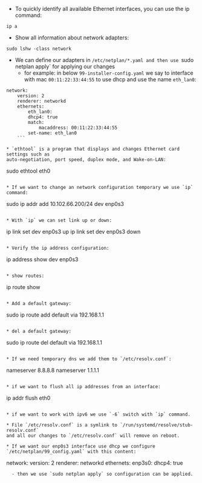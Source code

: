* To quickly identify all available Ethernet interfaces, you can use the ip command:
```
ip a
```

* Show all information about network adapters:
```
sudo lshw -class network
```

* We can define our adapters in `/etc/netplan/*.yaml and then use `sudo netplan apply` 
for applying our changes
  - for example: in below `99-installer-config.yaml` we say to interface with mac
   `00:11:22:33:44:55` to use dhcp and use the name `eth_lan0`:

```
network:
	version: 2
	renderer: networkd
	ethernets:
		eth_lan0:
		dhcp4: true
		match:
			macaddress: 00:11:22:33:44:55
		set-name: eth_lan0
	``` 

* `ethtool` is a program that displays and changes Ethernet card settings such as 
auto-negotiation, port speed, duplex mode, and Wake-on-LAN:
```
sudo ethtool eth0
```

* If we want to change an network configuration temporary we use `ip` command:
```
sudo ip addr add 10.102.66.200/24 dev enp0s3
```

* With `ip` we can set link up or down:
```
ip link set dev enp0s3 up
ip link set dev enp0s3 down
```

* Verify the ip address configuration:
```
ip address show dev enp0s3
```

* show routes:
```
ip route show
```

* Add a default gateway:
```
sudo ip route add default via 192.168.1.1
```

* del a default gateway:
```
sudo ip route del default via 192.168.1.1
```

* If we need temporary dns we add them to `/etc/resolv.conf`:
```
nameserver 8.8.8.8
nameserver 1.1.1.1
```

* if we want to flush all ip addresses from an interface:
```
ip addr flush eth0
```

* if we want to work with ipv6 we use `-6` switch with `ip` command.

* File `/etc/resolv.conf` is a symlink to `/run/systemd/resolve/stub-resolv.conf`
and all our changes to `/etc/resolv.conf` will remove on reboot.

* If we want our enp0s3 interface use dhcp we configure 
`/etc/netplan/99_config.yaml` with this content:
```
network:
  version: 2
  renderer: networkd
  ethernets:
    enp3s0:
      dhcp4: true
```
  - then we use `sudo netplan apply` so configuration can be applied.